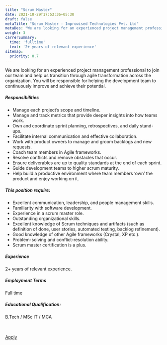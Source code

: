 ```yaml
---
title: "Scrum Master"
date: 2021-10-29T17:53:36+05:30
draft: false
metaTitle: "Scrum Master - Improwised Technologies Pvt. Ltd"
metaDes: "We are looking for an experienced project management professional to join our team and help us transition through agile transformation across the organization. You will be responsible for helping the development team to continuously improve and achieve their potential."
weight: 3
carrerSummary:
  time: 'fulltime'
  text: '2+ years of relevant experience'
sitemap:
  priority: 0.7
---
```


<div class="col-md-8 col-sm-12 job-details">
  <p>
    We are looking for an experienced project management professional to join our team and help us transition through agile transformation across the organization. You will be responsible for helping the development team to continuously improve and achieve their potential.
  </p>
  <div class="text-block">
    <h5>Responsibilities</h5>
    <ul class="bullets">
      <li>Manage each project’s scope and timeline.</li>
			<li>Manage and track metrics that provide deeper insights into how teams work.</li>
			<li>Own and coordinate sprint planning, retrospectives, and daily stand-ups.</li>
			<li>Facilitate internal communication and effective collaboration.</li>
			<li>Work with product owners to manage and groom backlogs and new requests.</li>
			<li>Coach team members in Agile frameworks.</li>
			<li>Resolve conflicts and remove obstacles that occur.</li>
			<li>Ensure deliverables are up to quality standards at the end of each sprint.</li>
			<li>Guide development teams to higher scrum maturity.</li>
			<li>Help build a productive environment where team members ‘own’ the product and enjoy working on it.</li>
    </ul>
  </div>
  <div class="text-block">
    <h5>This position require:</h5>
    <ul class="bullets">
      <li>Excellent communication, leadership, and people management skills.</li>
			<li>Familiarity with software development.</li>
			<li>Experience in a scrum master role.</li>
			<li>Outstanding organizational skills.</li>
			<li>Excellent knowledge of Scrum techniques and artifacts (such as definition of done, user stories, automated testing, backlog refinement).</li>
			<li>Good knowledge of other Agile frameworks (Crystal, XP etc.).</li>
			<li>Problem-solving and conflict-resolution ability.</li>
			<li>Scrum master certification is a plus.</li>
    </ul>
  </div>
</div>
<div class="col-md-offset-1 col-md-3 col-sm-12">
  <div class="text-block">
    <h5>Experience</h5>
    <p>
      2+ years of relevant experience.
    </p>
  </div>
  <div class="text-block">
    <h5>Employment Terms</h5>
    <p>
      Full time
    </p>
  </div>
  <div class="text-block">
    <h5>Educational Qualification:</h5>
    <p>
      B.Tech / MSc IT / MCA
    </p>
  </div>
</div>
<div class="col-lg-12">
  <br><br>
  <div class="text-block">
    <a class="btn btn--primary type--uppercase" target="_blank" rel="noopener" href="mailto:careers@improwised.com?subject=Apply for Scrum Master">
    <span class="btn__text">
      Apply
    </span>
    </a>
  </div>
</div>
